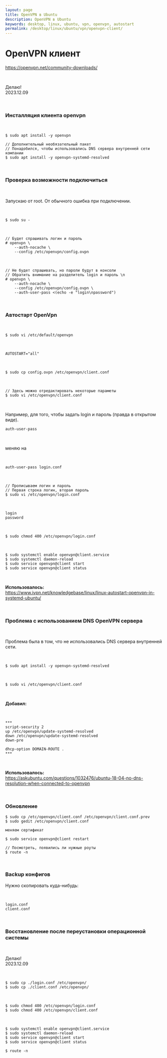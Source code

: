 ```yaml
---
layout: page
title: OpenVPN в Ubuntu
description: OpenVPN в Ubuntu
keywords: desktop, linux, ubuntu, vpn, openvpn, autostart
permalink: /desktop/linux/ubuntu/vpn/openvpn-client/
---
```


# OpenVPN клиент

https://openvpn.net/community-downloads/

<br/>

Делаю!  
2023.12.09

<br/>

### Инсталляция клиента openvpn

<br/>

```
$ sudo apt install -y openvpn

// Дополнительный необязательный пакет
// Понадобился, чтобы использовались DNS сервера внутренней сети компании
$ sudo apt install -y openvpn-systemd-resolved
```

<br/>

### Проверка возможности подключиться

<br/>

Запускаю от root. От обычного ошибка при подключении.

<br/>

```
$ sudo su -
```

<br/>

```
// Будет спрашивать логин и пароль
# openvpn \
    --auth-nocache \
    --config /etc/openvpn/config.ovpn
```

<br/>

```
// Не будет спрашивать, но пароли будут в консоли
// Обратить внимание на разделитель login и пароль \n
# openvpn \
    --auth-nocache \
    --config /etc/openvpn/config.ovpn \
    --auth-user-pass <(echo -e "login\npassword")
```

<br/>

### Автостарт OpenVpn

<br/>

```
$ sudo vi /etc/default/openvpn
```

<br/>

```
AUTOSTART="all"
```

<br/>

```
$ sudo cp config.ovpn /etc/openvpn/client.conf
```

<br/>

```
// Здесь можно отредактировать некоторые параметы
$ sudo vi /etc/openvpn/client.conf
```

<br/>

Например, для того, чтобы задать login и пароль (правда в открытом виде).

```
auth-user-pass
```

<br/>

меняю на

<br/>

```
auth-user-pass login.conf
```

<br/>

```
// Прописываем логин и пароль
// Первая строка логин, вторая пароль
$ sudo vi /etc/openvpn/login.conf
```

<br/>

```
login
password
```

<br/>

```
$ sudo chmod 400 /etc/openvpn/login.conf
```

<br/>

```
$ sudo systemctl enable openvpn@client.service
$ sudo systemctl daemon-reload
$ sudo service openvpn@client start
$ sudo service openvpn@client status
```

<br/>

**Использовалось:**  
https://www.ivpn.net/knowledgebase/linux/linux-autostart-openvpn-in-systemd-ubuntu/

<br/>

### Проблема с использованием DNS OpenVPN сервера

<br/>

Проблема была в том, что не использовались DNS сервера внутренней сети.

<br/>

```
$ sudo apt install -y openvpn-systemd-resolved
```

<br/>

```
$ sudo vi /etc/openvpn/client.conf
```

<br/>

**Добавил:**

<br/>

```
***
script-security 2
up /etc/openvpn/update-systemd-resolved
down /etc/openvpn/update-systemd-resolved
down-pre

dhcp-option DOMAIN-ROUTE .
***
```

<br/>

**Использовалось:**  
https://askubuntu.com/questions/1032476/ubuntu-18-04-no-dns-resolution-when-connected-to-openvpn

<br/>

### Обновление

```
$ sudo cp /etc/openvpn/client.conf /etc/openvpn/client.conf.prev
$ sudo gedit /etc/openvpn/client.conf

меняем сертификат

$ sudo service openvpn@client restart

// Посмотреть, появились ли нужные роуты
$ route -n
```

<br/>

### Backup конфигов

Нужно скопировать куда-нибудь:

<br/>

```
login.conf
client.conf
```

<br/>

### Восстановление после переустановки операционной системы

<br/>

Делаю!  
2023.12.09

<br/>

```
$ sudo cp ./login.conf /etc/openvpn/
$ sudo cp ./client.conf /etc/openvpn/
```

<br/>

```
$ sudo chmod 400 /etc/openvpn/login.conf
$ sudo chmod 400 /etc/openvpn/client.conf
```

<br/>

```
$ sudo systemctl enable openvpn@client.service
$ sudo systemctl daemon-reload
$ sudo service openvpn@client start
$ sudo service openvpn@client status

$ route -n
```
